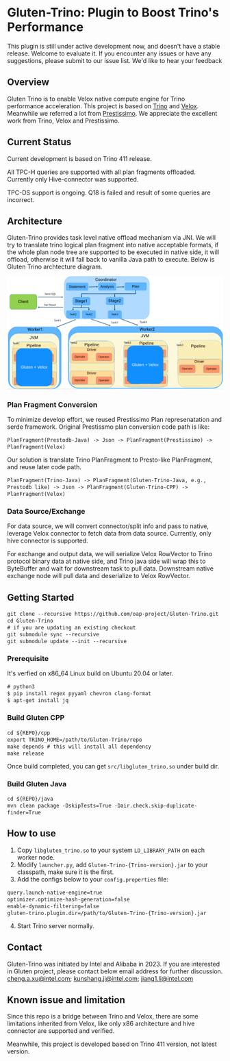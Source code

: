 # Gluten-Trino: Plugin to Boost Trino's Performance

This plugin is still under active development now, and doesn't have a stable release. Welcome to evaluate it. If you encounter any issues or have any suggestions, please submit to our issue list. We'd like to hear your feedback

## Overview

Gluten Trino is to enable Velox native compute engine for Trino performance acceleration. This project is based on [Trino](https://github.com/trinodb/trino) and [Velox](https://github.com/facebookincubator/velox). Meanwhile we referred a lot from [Prestissimo](https://github.com/prestodb/presto/tree/master/presto-native-execution). We appreciate the excellent work from Trino, Velox and Prestissimo.

## Current Status

Current development is based on Trino 411 release.

All TPC-H queries are supported with all plan fragments offloaded. Currently only Hive-connector was supported.

TPC-DS support is ongoing. Q18 is failed and result of some queries are incorrect.

## Architecture

Gluten-Trino provides task level native offload mechanism via JNI. We will try to translate trino logical plan fragment into native acceptable formats, if the whole plan node tree are supported to be executed in native side, it will offload, otherwise it will fall back to vanilla Java path to execute. Below is Gluten Trino archtecture diagram.

![alt diagram](./docs/gluten-trino-arch.png "Gluten-Trino-Arch")

### Plan Fragment Conversion

To minimize develop effort, we reused Prestissimo Plan represenatation and serde framework. Original Prestissmo plan conversion code path is like:
```
PlanFragment(Prestodb-Java) -> Json -> PlanFragment(Prestissimo) -> PlanFragment(Velox)
```
Our solution is translate Trino PlanFragment to Presto-like PlanFragment, and reuse later code path. 
```
PlanFragment(Trino-Java) -> PlanFragment(Gluten-Trino-Java, e.g., Prestodb like) -> Json -> PlanFragment(Gluten-Trino-CPP) -> PlanFragment(Velox)
```

### Data Source/Exchange
For data source, we will convert connector/split info and pass to native, leverage Velox connector to fetch data from data source. Currently, only hive connector is supported.

For exchange and output data, we will serialize Velox RowVector to Trino protocol binary data at native side, and Trino java side will wrap this to ByteBuffer and wait for downstream task to pull data. Downstream native exchange node will pull data and deserialize to Velox RowVector.

## Getting Started
```
git clone --recursive https://github.com/oap-project/Gluten-Trino.git
cd Gluten-Trino
# if you are updating an existing checkout
git submodule sync --recursive
git submodule update --init --recursive
```

### Prerequisite 
It's verfied on x86_64 Linux build on Ubuntu 20.04 or later.
```
# python3
$ pip install regex pyyaml chevron clang-format
$ apt-get install jq
```

### Build Gluten CPP

```
cd ${REPO}/cpp
export TRINO_HOME=/path/to/Gluten-Trino/repo 
make depends # this will install all dependency 
make release
```
Once build completed, you can get `src/libgluten_trino.so` under build dir.

### Build Gluten Java

```
cd ${REPO}/java
mvn clean package -DskipTests=True -Dair.check.skip-duplicate-finder=True
```

## How to use

1. Copy `libgluten_trino.so` to your system `LD_LIBRARY_PATH` on each worker node.
2. Modify `launcher.py`, add `Gluten-Trino-{Trino-version}.jar` to your classpath, make sure it is the first.
3. Add the configs below to your `config.properties` file:
```
query.launch-native-engine=true 
optimizer.optimize-hash-generation=false 
enable-dynamic-filtering=false
gluten-trino.plugin.dir=/path/to/Gluten-Trino-{Trino-version}.jar
```
4. Start Trino server normally.

## Contact
Gluten-Trino was initiated by Intel and Alibaba in 2023. If you are interested in Gluten project, please contact below email address for further discussion.
cheng.a.xu@intel.com; kunshang.ji@intel.com; jiang1.li@intel.com

## Known issue and limitation

Since this repo is a bridge between Trino and Velox, there are some limitations inherited from Velox, like only x86 architecture and hive connector are supported and verified.

Meanwhile, this project is developed based on Trino 411 version, not latest version.
